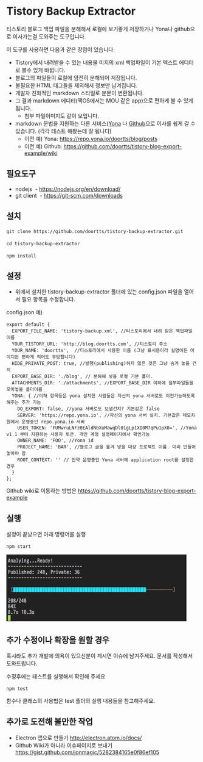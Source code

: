 Tistory Backup Extractor
===

티스토리 블로그 백업 파일을 분해해서 로컬에 보기좋게 저장하거나 Yona나 github으로 이사가는걸 도와주는 도구입니다.

이 도구를 사용하면 다음과 같은 장점이 있습니다.

- Tistory에서 내려받을 수 있는 내용물 미지의 xml 백업파일이 기본 텍스트 에디터로 볼수 있게 바뀝니다.
- 블로그의 파일들이 로컬에 얌전히 분해되어 저장됩니다.
- 불필요한 HTML 태그들을 제외해서 정보만 남겨집니다.
- 개발자 친화적인 markdown 스타일로 분문이 변환됩니다.
- 그 결과 markdown 에디터(맥OS에서는 MOU 같은 app)으로 편하게 볼 수 있게 됩니다. 
   - 첨부 파일이미지도 같이 보입니다.
- markdown 문법을 지원하는 다른 서비스([Yona](https://repo.yona.io) 나 [Github](https://github.com/)으로 이사를 쉽게 갈 수 있습니다. (각각 테스트 해봤는데 잘 됩니다)
   - 이전 예) Yona: https://repo.yona.io/doortts/blog/posts
   - 이전 예) Github: https://github.com/doortts/tistory-blog-export-example/wiki

필요도구
---
- nodejs
  - https://nodejs.org/en/download/
- git client
  - https://git-scm.com/downloads
  
설치
---

```
git clone https://github.com/doortts/tistory-backup-extractor.git

cd tistory-backup-extractor

npm install
```

설정
---

- 위에서 설치한 tistory-backup-extractor 폴더에 있는 config.json 파일을 열어서 필요 항목을 수정합니다.

config.json 예)
```
export default {
  EXPORT_FILE_NAME: 'tistory-backup.xml', //티스토리에서 내려 받은 백업파일 이름
  YOUR_TISTORY_URL: 'http://blog.doortts.com', //티스토리 주소
  YOUR_NAME: 'doortts',  //티스토리에서 사용한 이름 (그냥 표시용이라 실명이든 아이디든 편하게 적어도 무방합니다)
  HIDE_PRIVATE_POST: true, //발행(publishing)하지 않은 것은 그냥 숨겨 놓을 건지
  EXPORT_BASE_DIR: './blog', // 분해해 넣을 로컬 기본 폴더. 
  ATTACHMENTS_DIR: './attachments', //EXPORT_BASE_DIR 이하에 첨부파일들을 모아놓을 폴더이름
  YONA: { //이하 항목등은 yona 설치한 사람들은 자신의 yona 서버로도 이전가능하도록 해주는 추가 기능 
    DO_EXPORT: false, //yona 서버로도 보낼건지? 기본값은 false
    SERVER: 'https://repo.yona.io', //자신의 yona 서버 설치. 기본값은 데모차원에서 운영중인 repo.yona.io 서버
    USER_TOKEN: 'FUMwruLNFz0EAldNbXuMawqDl01gLp1XI0M7qPu1pX0=', //Yona v1.1 부터 지원하는 사용자 토큰. 개인 계정 설정페이지에서 확인가능
    OWNER_NAME: 'FOO', //Yona id
    PROJECT_NAME: 'BAR', //블로그 글을 옮겨 넣을 대상 프로젝트 이름. 미리 만들어 놓아야 함
    ROOT_CONTEXT: '' // 만약 운영중인 Yona 서버에 application root를 설정한 경우
  }
};

```

Github wiki로 이동하는 방법은 https://github.com/doortts/tistory-blog-export-example 

실행
---
설정이 끝났으면 아래 명령어를 실행
```
npm start
```
![screen-shot](https://raw.githubusercontent.com/doortts/tistory-backup-extractor/master/test/resource/2016-11-20-22-29-20.png)

추가 수정이나 확장을 원할 경우
---

혹시라도 추가 개발에 의욕이 있으신분이 계시면 이슈에 남겨주세요.
문서를 작성해서 도와드립니다.

수정후에는 테스트를 실행해서 확인해 주세요

```
npm test
```

함수나 클래스의 사용법은 test 폴더의 실행 내용들을 참고해주세요.

추가로 도전해 볼만한 작업
---
- Electron 앱으로 만들기
  http://electron.atom.io/docs/
- Github Wiki가 아니라 이슈페이지로 보내기 
  https://gist.github.com/jonmagic/5282384165e0f86ef105
